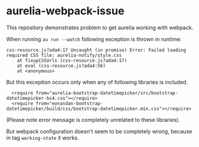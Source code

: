 # aurelia-webpack-issue
This repository demonstrates problem to get aurelia working with webpack.

When running `au run --watch` following exception is thrown in runtime:

```
css-resource.js?ada4:17 Uncaught (in promise) Error: Failed loading required CSS file: aurelia-notify/style.css
    at fixupCSSUrls (css-resource.js?ada4:17)
    at eval (css-resource.js?ada4:56)
    at <anonymous>
```

But this exception occurs only when any of following libraries is included. 
```
  <require from="aurelia-bootstrap-datetimepicker/src/bootstrap-datetimepicker-bs4.css"></require>
  <require from="eonasdan-bootstrap-datetimepicker/build/css/bootstrap-datetimepicker.min.css"></require>
```

(Please note error message is completely unrelated to these libraries).


But webpack configuration doesn't seem to be completely wrong, because in tag `working-state` it works. 
